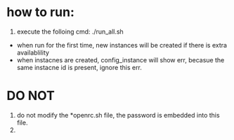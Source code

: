 # how to run:

1. execute the folloing cmd:
./run_all.sh

- when run for the first time, new instances will be created if there is extra availablility 
- when instacnes are created, config_instance will show err, becasue the same instacne id is present, ignore this err.


# DO NOT
1. do not modify the *openrc.sh file, the password is embedded into this file.
2. 

